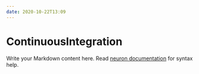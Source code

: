 ```yaml
---
date: 2020-10-22T13:09
---
```


# ContinuousIntegration

Write your Markdown content here. Read [neuron documentation](https://neuron.zettel.page/2011404.html) for syntax help.

